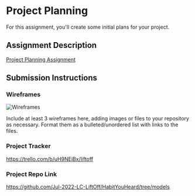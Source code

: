 # Project Planning
For this assignment, you'll create some initial plans for your project.

## Assignment Description
[Project Planning Assignment](https://education.launchcode.org/liftoff/modules/assignments/project-planning)

## Submission Instructions

### Wireframes
![Wireframes](https://user-images.githubusercontent.com/99848553/183515978-f5fdeb1a-fa45-4e5b-bee0-387cb9cd228b.png)

Include at least 3 wireframes here, adding images or files to your repository as necessary. Format them as a bulleted/unordered list with links to the files.

### Project Tracker

https://trello.com/b/uH9NEjBx/liftoff

### Project Repo Link

https://github.com/Jul-2022-LC-LiftOff/HabitYouHeard/tree/models
